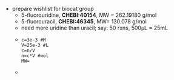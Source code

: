 - prepare wishlist for biocat group
	- 5-fluorouridine, **CHEBI:40154**, MW = 262.19180 g/mol
	- 5-fluorouracil, **CHEBI:46345**, MW= 130.078 g/mol
	- need more uridine than uracil; say: 50 rxns, 500µL = 25mL
	- ```calc
	  c=3e-3 #M
	  V=25e-3 #L
	  c=n/V
	  n=c*V #mol
	  MW=
	  ```
	-
